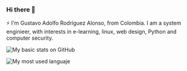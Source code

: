### Hi there 👋

⚡ I'm Gustavo Adolfo Rodríguez Alonso, from Colombia. I am a system enginieer, with interests in e-learning, linux, web design, Python and computer security. 


![My basic stats on GitHub](https://github-readme-stats.vercel.app/api?username=gusrodriguezalo&show_icons=true&theme=vision-friendly-light&count_private=true)

![My most used languaje](https://github-readme-stats.vercel.app/api/top-langs/?username=ingeegus&layout=compact&theme=buefy&hide_border=true)


<!--
**gusrodriguezalo/gusrodriguezalo** is a ✨ _special_ ✨ repository because its `README.md` (this file) appears on your GitHub profile.

Here are some ideas to get you started:

- 🔭 I’m currently working on ...
- 🌱 I’m currently learning ...
- 👯 I’m looking to collaborate on ...
- 🤔 I’m looking for help with ...
- 💬 Ask me about ...
- 📫 How to reach me: ...
- 😄 Pronouns: ...
- ⚡ Fun fact: ...
-->
